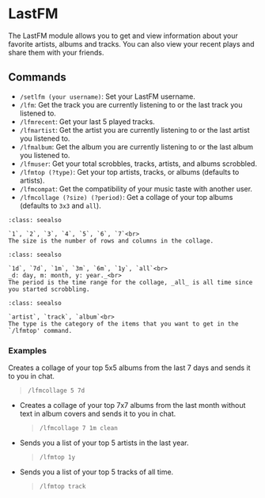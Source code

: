 # LastFM

The LastFM module allows you to get and view information about your favorite artists, albums and tracks. You can also view your recent plays and share them with your friends.

## Commands

- `/setlfm (your username)`: Set your LastFM username.
- `/lfm`: Get the track you are currently listening to or the last track you listened to.
- `/lfmrecent`: Get your last 5 played tracks.
- `/lfmartist`: Get the artist you are currently listening to or the last artist you listened to.
- `/lfmalbum`: Get the album you are currently listening to or the last album you listened to.
- `/lfmuser`: Get your total scrobbles, tracks, artists, and albums scrobbled.
- `/lfmtop (?type)`: Get your top artists, tracks, or albums (defaults to artists).
- `/lfmcompat`: Get the compatibility of your music taste with another user.
- `/lfmcollage (?size) (?period)`: Get a collage of your top albums (defaults to `3x3` and `all`).

```{admonition} **Supported Sizes**:
:class: seealso

`1`, `2`, `3`, `4`, `5`, `6`, `7`<br>
The size is the number of rows and columns in the collage.
```

```{admonition} **Supported Periods**:
:class: seealso

`1d`, `7d`, `1m`, `3m`, `6m`, `1y`, `all`<br>
_d: day, m: month, y: year._<br>
The period is the time range for the collage, _all_ is all time since you started scrobbling.
```

```{admonition} **Supported Types**:
:class: seealso

`artist`, `track`, `album`<br>
The type is the category of the items that you want to get in the `/lfmtop' command.
```

### Examples

 Creates a collage of your top 5x5 albums from the last 7 days and sends it to you in chat.
  > `/lfmcollage 5 7d`

- Creates a collage of your top 7x7 albums from the last month without text in album covers and sends it to you in chat.
  > `/lfmcollage 7 1m clean`

- Sends you a list of your top 5 artists in the last year.
  > `/lfmtop 1y`

- Sends you a list of your top 5 tracks of all time.
  > `/lfmtop track`
